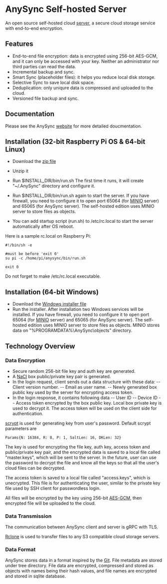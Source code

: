 # AnySync Self-hosted Server

An open source self-hosted cloud [server](https://anysync.net), a secure cloud storage service with end-to-end encryption.

## Features
- End-to-end file encryption: data is encrypted using 256-bit AES-GCM, and it can only be accessed with your key. Neither an administrator nor third parties can read the data.
- Incremental backup and sync.
- Smart Sync (placeholder files): it helps you reduce local disk storage.
- Selective Sync to save local disk space.
- Deduplication: only uniqure data is compressed and uploaded to the cloud.
- Versioned file backup and sync.

## Documentation
                                 
Please see the AnySync [website](https://anysync.net/documentation/index.html) for more detailed doucmentation.

## Installation (32-bit Raspberry Pi OS &amp; 64-bit Linux)

- Download the [zip file](https://github.com/anysync/server/releases)
- Unzip it
- Run $INSTALL_DIR/bin/run.sh
  The first time it runs, it will create "~/.AnySync" directory and configure it.

- Run $INSTALL_DIR/bin/run.sh again to start the server.
  If you have firewall, you need to configure it to open port 65064 (for [MINIO](https://github.com/minio/) server) and 65065 (for AnySync server). The
  self-hosted edition uses MINIO server to store files as objects.

- You can add startup script (run.sh) to /etc/rc.local to start the server automatically after OS reboot.

Here is a sample rc.local on Raspberry Pi:
```
#!/bin/sh -e

#must be before 'exit 0'
su pi -c /home/pi/anysync/bin/run.sh

exit 0

```

Do not forget to make /etc/rc.local executable.

## Installation (64-bit Windows)

- Download the [Windows installer file](https://github.com/anysync/server/releases)
- Run the installer. After installation two Windows services will be installed. 
  If you have firewall, you need to configure it to open port 65064 (for [MINIO](https://github.com/minio/) server) and 65065 (for AnySync server). The
  self-hosted edition uses MINIO server to store files as objects. MINIO stores data on "%PROGRAMDATA%\AnySync\objects" directory.

## Technology Overview

### Data Encryption
- Secure random 256-bit file key and auth key are generated.
- A [NaCl](https://en.wikipedia.org/wiki/NaCl_(software)) box public/private key pair is generated.
- In the login request, client sends out a data structure with these data:
-- Client version number.
-- Email as user name.
-- Newly generated box public key used by the server for encrypting access token.
- In the login response, it contains following data
-- User ID
-- Device ID
-- Access token encrypted by the box public key. Local box private key is used to decrypt it. The access token will be used on the client side for authentication.

[scrypt](https://en.wikipedia.org/wiki/Scrypt "scrypt") is used for generating key from user's password. Default scrypt parameters are 

`Params{N: 16384, R: 8, P: 1, SaltLen: 16, DKLen: 32}`

The key is used for encrypting the file key, auth key, access token and public/private key pair, and the encrypted data is saved to a local file called "master.keys", which will be sent to the server. In the future, user can use the password to decrypt the file and know all the keys so that all the user's cloud files can be decrypted.

The access token is saved to a local file called "access.keys", which is unecrypted. This file is for authenticating the user, similar to the private key file used by SSH client for passwordless login.

All files will be encrypted by the key using 256-bit [AES-GCM](https://en.wikipedia.org/wiki/Galois/Counter_Mode "AES-GCM"), then encrypted file will be uploaded to the cloud.

### Data Transmission

The communication between AnySync client and server is gRPC with TLS.

[Rclone](https://github.com/rclone/rclone) is used to transfer files to any S3 compatible cloud storage servers. 

### Data Format

AnySync stores data in a format inspired by the [Git](https://en.wikipedia.org/wiki/Git).
File metadata are stored under tree directory. File data are encrypted, compressed and stored as objects with names being their hash values, and file names
are encrypted and stored in sqlite database. 

